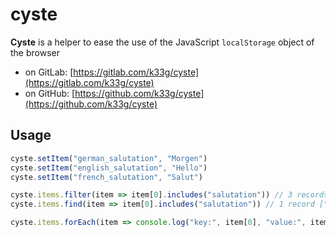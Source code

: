 # cyste

**Cyste** is a helper to ease the use of the JavaScript `localStorage` object of the browser

- on GitLab: [https://gitlab.com/k33g/cyste](https://gitlab.com/k33g/cyste)
- on GitHub: [https://github.com/k33g/cyste](https://github.com/k33g/cyste)

## Usage

```javascript
cyste.setItem("german_salutation", "Morgen")
cyste.setItem("english_salutation", "Hello")
cyste.setItem("french_salutation", "Salut")

cyste.items.filter(item => item[0].includes("salutation")) // 3 records
cyste.items.find(item => item[0].includes("salutation")) // 1 record ["german_salutation", "Morgen"]

cyste.items.forEach(item => console.log("key:", item[0], "value:", item[1]))
```